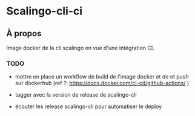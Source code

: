 # Scalingo-cli-ci

## À propos

Image docker de la cli scalingo en vue d'une intégration CI.

### TODO
- mettre en place un workflow de build de l'image docker et de et push sur dockerhub (ref ?: https://docs.docker.com/ci-cd/github-actions/ )
- tagger avec la version de release de scalingo-cli

- écouter les release scalingo-cli pour automatiser le deploy

